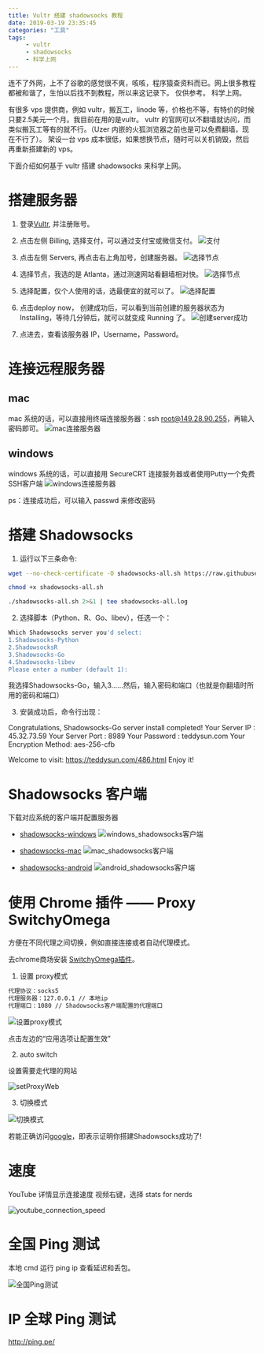 ```yaml
---
title: Vultr 搭建 shadowsocks 教程
date: 2019-03-19 23:35:45
categories: "工具"
tags:
     - vultr
     - shadowsocks
     - 科学上网
---
```


连不了外网，上不了谷歌的感觉很不爽，咳咳，程序猿查资料而已。网上很多教程都被和谐了，生怕以后找不到教程，所以来这记录下。
仅供参考。
科学上网。

<!-- more -->

有很多 vps 提供商，例如 vultr，搬瓦工，linode 等，价格也不等，有特价的时候只要2.5美元一个月。我目前在用的是vultr。
vultr 的官网可以不翻墙就访问，而类似搬瓦工等有的就不行。（Uzer 内嵌的火狐浏览器之前也是可以免费翻墙，现在不行了）。
架设一台 vps 成本很低，如果想换节点，随时可以关机销毁，然后再重新搭建新的 vps。

下面介绍如何基于 vultr 搭建 shadowsocks 来科学上网。

# 搭建服务器

1. 登录[Vultr](https://www.vultr.com/?ref=7330907), 并注册账号。

2. 点击左侧 Billing, 选择支付，可以通过支付宝或微信支付。
     ![支付](/images/支付vps.jpg)

3. 点击左侧 Servers, 再点击右上角加号，创建服务器。
     ![选择节点](/images/创建server.png)

4. 选择节点，我选的是 Atlanta，通过测速网站看翻墙相对快。
     ![选择节点](/images/选择节点.png)

5. 选择配置，仅个人使用的话，选最便宜的就可以了。
     ![选择配置](/images/选择配置.png)

6. 点击deploy now， 创建成功后，可以看到当前创建的服务器状态为 Installing，等待几分钟后，就可以就变成 Running 了。
     ![创建server成功](/images/创建server成功.png)

7. 点进去，查看该服务器 IP，Username，Password。

# 连接远程服务器

## mac

mac 系统的话，可以直接用终端连接服务器：ssh root@149.28.90.255，再输入密码即可。
     ![mac连接服务器](/images/mac连接服务器.png)

## windows

windows 系统的话，可以直接用 SecureCRT 连接服务器或者使用Putty一个免费SSH客户端
     ![windows连接服务器](/images/windows连接服务器.jpeg)

ps：连接成功后，可以输入 passwd 来修改密码

# 搭建 Shadowsocks

1. 运行以下三条命令:

```bash
wget --no-check-certificate -O shadowsocks-all.sh https://raw.githubusercontent.com/teddysun/shadowsocks_install/master/shadowsocks-all.sh

chmod +x shadowsocks-all.sh

./shadowsocks-all.sh 2>&1 | tee shadowsocks-all.log
```

2. 选择脚本（Python、R、Go、libev），任选一个：

```bash
Which Shadowsocks server you'd select:
1.Shadowsocks-Python
2.ShadowsocksR
3.Shadowsocks-Go
4.Shadowsocks-libev
Please enter a number (default 1):
```

我选择Shadowsocks-Go，输入3......然后，输入密码和端口（也就是你翻墙时所用的密码和端口）

3. 安装成功后，命令行出现：

Congratulations, Shadowsocks-Go server install completed!
Your Server IP        :  45.32.73.59
Your Server Port      :  8989
Your Password         :  teddysun.com
Your Encryption Method:  aes-256-cfb

Welcome to visit: https://teddysun.com/486.html
Enjoy it!

# Shadowsocks 客户端

下载对应系统的客户端并配置服务器

- [shadowsocks-windows](https://github.com/shadowsocks/shadowsocks-windows/releases)
     ![windows_shadowsocks客户端](/images/windows_shadowsocks客户端.png)

- [shadowsocks-mac](https://github.com/shadowsocks/ShadowsocksX-NG/releases)
     ![mac_shadowsocks客户端](/images/mac_shadowsocks客户端.png)

- [shadowsocks-android](https://github.com/shadowsocks/shadowsocks-android/releases)
     ![android_shadowsocks客户端](/images/android_shadowsocks客户端.jpg)

# 使用 Chrome 插件 —— Proxy SwitchyOmega

方便在不同代理之间切换，例如直接连接或者自动代理模式。

去chrome商场安装 [SwitchyOmega插件](https://chrome.google.com/webstore/detail/proxy-switchyomega/padekgcemlokbadohgkifijomclgjgif?utm_source=chrome-ntp-icon)。

1. 设置 proxy模式

```xml
代理协议：socks5
代理服务器：127.0.0.1 // 本地ip
代理端口：1080 // Shadowsocks客户端配置的代理端口
```

![设置proxy模式](/images/设置proxy模式.png)

点击左边的“应用选项让配置生效”

2. auto switch

设置需要走代理的网站

![setProxyWeb](/images/setProxyWeb.png)

3. 切换模式

![切换模式](/images/切换模式.png)

若能正确访问[google](www.google.com)，即表示证明你搭建Shadowsocks成功了!

# 速度

YouTube 详情显示连接速度
视频右键，选择 stats for nerds

![youtube_connection_speed](/images/youtube_connection_speed.png)

# 全国 Ping 测试

本地 cmd 运行 ping ip 查看延迟和丢包。

![全国Ping测试](/images/全国Ping测试.png)

# IP 全球 Ping 测试

http://ping.pe/
